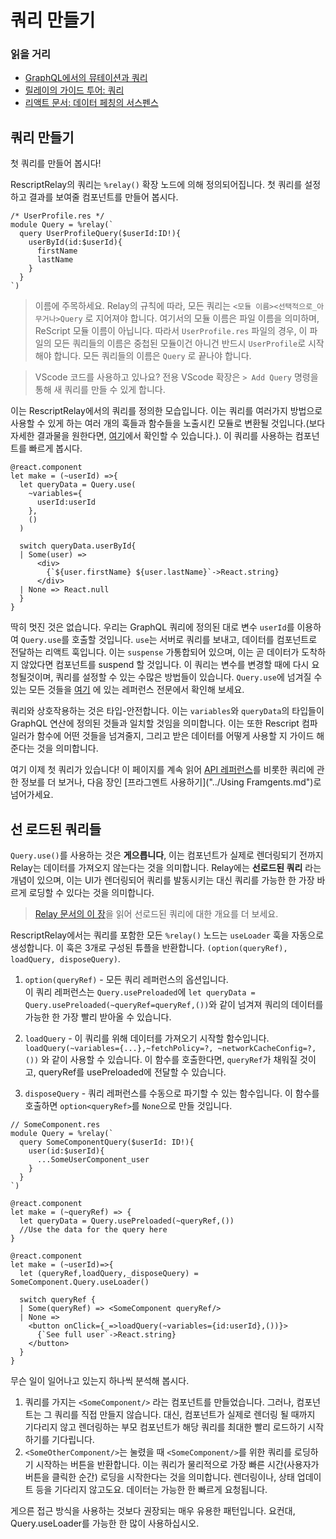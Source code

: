 # 쿼리 만들기

### 읽을 거리

- [GraphQL에서의 뮤테이션과 쿼리](https://graphql.org/learn/queries/)
- [릴레이의 가이드 투어: 쿼리](https://relay.dev/docs/guided-tour/rendering/queries/)
- [리액트 문서: 데이터 페칭의 서스펜스](https://17.reactjs.org/docs/concurrent-mode-suspense.html)

## 쿼리 만들기

첫 쿼리를 만들어 봅시다!

RescriptRelay의 쿼리는 `%relay()` 확장 노드에 의해 정의되어집니다. 첫 쿼리를 설정하고 결과를 보여줄 컴포넌트를 만들어 봅시다.

```re
/* UserProfile.res */
module Query = %relay(`
  query UserProfileQuery($userId:ID!){
    userById(id:$userId){
      firstName
      lastName
    }
  }
`)
```

> 이름에 주목하세요. Relay의 규칙에 따라, 모든 쿼리는 `<모듈 이름><선택적으로_아무거나>Query` 로 지어져야 합니다. 여기서의 모듈 이름은 파일 이름을 의미하며, ReScript 모듈 이름이 아닙니다.
> 따라서 `UserProfile.res` 파일의 경우, 이 파일의 모든 쿼리들의 이름은 중첩된 모듈이건 아니건 반드시 `UserProfile`로 시작해야 합니다. 모든 쿼리들의 이름은 `Query` 로 끝나야 합니다.

> VScode 코드를 사용하고 있나요? 전용 VScode 확장은 `> Add Query` 명령을 통해 새 쿼리를 만들 수 있게 합니다.

이는 RescriptRelay에서의 쿼리를 정의한 모습입니다. 이는 쿼리를 여러가지 방법으로 사용할 수 있게 하는 여러 개의 훅들과 함수들을 노출시킨 모듈로 변환될 것입니다.(보다 자세한 결과물을 원한다면, [여기](#api-reference)에서 확인할 수 있습니다.). 이 쿼리를 사용하는 컴포넌트를 빠르게 봅시다.

```re
@react.component
let make = (~userId) =>{
  let queryData = Query.use(
    ~variables={
      userId:userId
    },
    ()
  )

  switch queryData.userById{
  | Some(user) =>
      <div>
        {`${user.firstName} ${user.lastName}`->React.string}
      </div>
  | None => React.null
  }
}
```

딱히 멋진 것은 없습니다. 우리는 GraphQL 쿼리에 정의된 대로 변수 `userId`를 이용하여 `Query.use`를 호출할 것입니다. `use`는 서버로 쿼리를 보내고, 데이터를 컴포넌트로 전달하는 리액트 훅입니다.
이는 `suspense` 가통합되어 있으며, 이는 곧 데이터가 도착하지 않았다면 컴포넌트를 suspend 할 것입니다. 이 쿼리는 변수를 변경할 때에 다시 요청될것이며, 쿼리를 설정할 수 있는 수많은 방법들이 있습니다.
`Query.use`에 넘겨질 수 있는 모든 것들을 [여기](#use) 에 있는 레퍼런스 전문에서 확인해 보세요.

쿼리와 상호작용하는 것은 타입-안전합니다. 이는 `variables`와 `queryData`의 타입들이 GraphQL 연산에 정의된 것들과 일치할 것임을 의미합니다. 이는 또한 Rescript 컴파일러가 함수에 어떤 것들을 넘겨줄지, 그리고 받은 데이터를 어떻게 사용할 지 가이드 해준다는 것을 의미합니다.

여기 이제 첫 쿼리가 있습니다! 이 페이지를 계속 읽어 [API 레퍼런스](#api-reference)를 비롯한 쿼리에 관한 정보를 더 보거나, 다음 장인 [프라그멘트 사용하기]("../Using Framgents.md")로 넘어가세요.

## 선 로드된 쿼리들

`Query.use()`를 사용하는 것은 **게으릅니다**, 이는 컴포넌트가 실제로 렌더링되기 전까지 Relay는 데이터를 가져오지 않는다는 것을 의미합니다. Relay에는 **선로드된 쿼리** 라는 개념이 있으며, 이는 UI가 렌더링되어 쿼리를 발동시키는 대신 쿼리를 가능한 한 가장 바르게 로딩할 수 있다는 것을 의미합니다.

> [Relay 문서의 이 장](https://relay.dev/docs/api-reference/use-preloaded-query/)을 읽어 선로드된 쿼리에 대한 개요를 더 보세요.

RescriptRelay에서는 쿼리를 포함한 모든 `%relay()` 노드는 `useLoader` 훅을 자동으로 생성합니다. 이 훅은 3개로 구성된 튜플을 반환합니다. `(option(queryRef), loadQuery, disposeQuery)`.

1. `option(queryRef)` - 모든 쿼리 레퍼런스의 옵션입니다.  
   이 쿼리 레퍼런스는 `Query.usePreloaded`에 `let queryData = Query.usePreloaded(~queryRef=queryRef,())`와 같이 넘겨져 쿼리의 데이터를 가능한 한 가장 빨리 받아올 수 있습니다.

2. `loadQuery` - 이 쿼리를 위해 데이터를 가져오기 시작할 함수입니다.  
   `loadQuery(~variables={...},~fetchPolicy=?, ~networkCacheConfig=?,())` 와 같이 사용할 수 있습니다.
   이 함수를 호출한다면, `queryRef`가 채워질 것이고, queryRef를 usePreloaded에 전달할 수 있습니다.
3. `disposeQuery` - 쿼리 레퍼런스를 수동으로 파기할 수 있는 함수입니다.
   이 함수를 호출하면 `option<queryRef>`를 `None`으로 만들 것입니다.

```re
// SomeComponent.res
module Query = %relay(`
  query SomeComponentQuery($userId: ID!){
    user(id:$userId){
      ...SomeUserComponent_user
    }
  }
`)

@react.component
let make = (~queryRef) => {
  let queryData = Query.usePreloaded(~queryRef,())
  //Use the data for the query here
}

@react.component
let make = (~userId)=>{
  let (queryRef,loadQuery,_disposeQuery) = SomeComponent.Query.useLoader()

  switch queryRef {
  | Some(queryRef) => <SomeComponent queryRef/>
  | None =>
    <button onClick={_=>loadQuery(~variables={id:userId},())}>
      {`See full user`->React.string}
    </button>
  }
}
```

무슨 일이 일어나고 있는지 하나씩 분석해 봅시다.

1. 쿼리를 가지는 `<SomeComponent/>` 라는 컴포넌트를 만들었습니다. 그러나, 컴포넌트는 그 쿼리를 직접 만들지 않습니다.
   대신, 컴포넌트가 실제로 렌더링 될 때까지 기다리지 않고 렌더링하는 부모 컴포넌트가 해당 쿼리를 최대한 빨리 로드하기 시작하기를 기다립니다.
2. `<SomeOtherComponent/>`는 눌렸을 때 `<SomeComponent/>`를 위한 쿼리를 로딩하기 시작하는 버튼을 반환합니다. 이는 쿼리가 물리적으로 가장 빠른 시간(사용자가 버튼을 클릭한 순간) 로딩을 시작한다는 것을 의미합니다.
렌더링이나, 상태 업데이트 등을 기다리지 않고도요. 데이터는 가능한 한 빠르게 요청됩니다.

게으른 접근 방식을 사용하는 것보다 권장되는 매우 유용한 패턴입니다. 요컨대, Query.useLoader를 가능한 한 많이 사용하십시오.